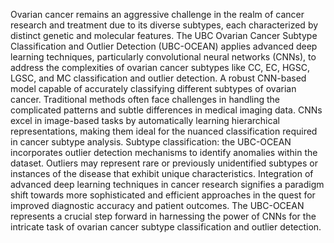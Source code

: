 Ovarian cancer remains an aggressive challenge in the realm of cancer research and treatment due to its diverse subtypes,
each characterized by distinct genetic and molecular features. The UBC Ovarian Cancer Subtype Classification and Outlier Detection (UBC-OCEAN) 
applies advanced deep learning techniques, particularly convolutional neural networks (CNNs), to address the complexities of ovarian cancer subtypes 
like CC, EC, HGSC, LGSC, and MC classification and outlier detection. A robust CNN-based model capable of accurately classifying different subtypes of ovarian cancer. 
Traditional methods often face challenges in handling the complicated patterns and subtle differences in medical imaging data. CNNs excel in image-based tasks by automatically 
learning hierarchical representations, making them ideal for the nuanced classification required in cancer subtype analysis. Subtype classification: the UBC-OCEAN incorporates 
outlier detection mechanisms to identify anomalies within the dataset. Outliers may represent rare or previously unidentified subtypes or instances of the disease that exhibit
unique characteristics. Integration of advanced deep learning techniques in cancer research signifies a paradigm shift towards more sophisticated and efficient approaches in the
quest for improved diagnostic accuracy and patient outcomes. The UBC-OCEAN represents a crucial step forward in harnessing the power of CNNs for
the intricate task of ovarian cancer subtype classification and outlier detection.
